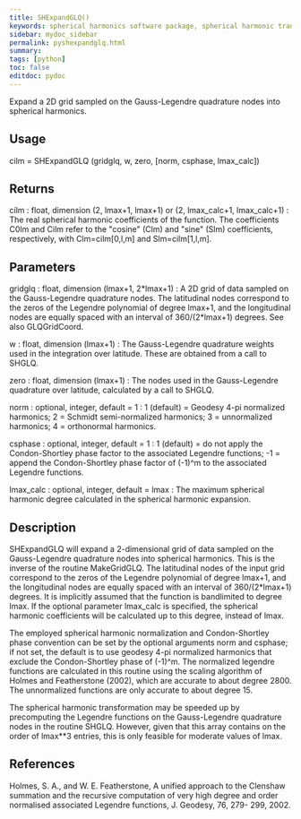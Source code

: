 ```yaml
---
title: SHExpandGLQ()
keywords: spherical harmonics software package, spherical harmonic transform, legendre functions, multitaper spectral analysis, Python, gravity, magnetic field
sidebar: mydoc_sidebar
permalink: pyshexpandglq.html
summary:
tags: [python]
toc: false
editdoc: pydoc
---
```


Expand a 2D grid sampled on the Gauss-Legendre quadrature nodes into spherical harmonics.

## Usage

cilm = SHExpandGLQ (gridglq, w, zero, [norm, csphase, lmax_calc])

## Returns

cilm : float, dimension (2, lmax+1, lmax+1) or (2, lmax_calc+1, lmax_calc+1)
:   The real spherical harmonic coefficients of the function. The coefficients C0lm and Cilm refer to the "cosine" (Clm) and "sine" (Slm) coefficients, respectively, with Clm=cilm[0,l,m] and Slm=cilm[1,l,m].

## Parameters

gridglq : float, dimension (lmax+1, 2\*lmax+1)
:   A 2D grid of data sampled on the Gauss-Legendre quadrature nodes. The latitudinal nodes correspond to the zeros of the Legendre polynomial of degree lmax+1, and the longitudinal nodes are equally spaced with an interval of 360/(2*lmax+1) degrees. See also GLQGridCoord.

w : float, dimension (lmax+1)
:   The Gauss-Legendre quadrature weights used in the integration over latitude. These are obtained from a call to SHGLQ.

zero : float, dimension (lmax+1)
:   The nodes used in the Gauss-Legendre quadrature over latitude, calculated by a call to SHGLQ.

norm : optional, integer, default = 1
:   1 (default) = Geodesy 4-pi normalized harmonics; 2 = Schmidt semi-normalized harmonics; 3 = unnormalized harmonics; 4 = orthonormal harmonics.

csphase : optional, integer, default = 1
:   1 (default) = do not apply the Condon-Shortley phase factor to the associated Legendre functions; -1 = append the Condon-Shortley phase factor of (-1)^m to the associated Legendre functions.

lmax_calc : optional, integer, default = lmax
:   The maximum spherical harmonic degree calculated in the spherical harmonic expansion.

## Description

SHExpandGLQ will expand a 2-dimensional grid of data sampled on the Gauss-Legendre quadrature nodes into spherical harmonics. This is the inverse of the routine MakeGridGLQ. The latitudinal nodes of the input grid correspond to the zeros of the Legendre polynomial of degree lmax+1, and the longitudinal nodes are equally spaced with an interval of 360/(2*lmax+1) degrees. It is implicitly assumed that the function is bandlimited to degree lmax. If the optional parameter lmax_calc is specified, the spherical harmonic coefficients will be calculated up to this degree, instead of lmax.

The employed spherical harmonic normalization and Condon-Shortley phase convention can be set by the optional arguments norm and csphase; if not set, the default is to use geodesy 4-pi normalized harmonics that exclude the Condon-Shortley phase of (-1)^m. The normalized legendre functions are calculated in this routine using the scaling algorithm of Holmes and Featherstone (2002), which are accurate to about degree 2800. The unnormalized functions are only accurate to about degree 15.

The spherical harmonic transformation may be speeded up by precomputing the Legendre functions on the Gauss-Legendre quadrature nodes in the routine SHGLQ. However, given that this array contains on the order of lmax**3 entries, this is only feasible for moderate values of lmax.

## References

Holmes, S. A., and W. E. Featherstone, A unified approach to the Clenshaw
summation and the recursive computation of very high degree and
order normalised associated Legendre functions, J. Geodesy, 76, 279-
299, 2002.
